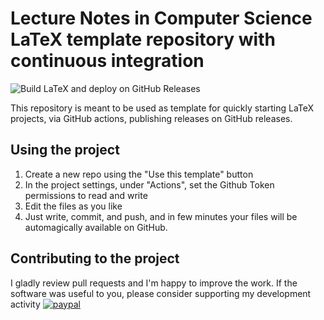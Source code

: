 # Lecture Notes in Computer Science LaTeX template repository with continuous integration

![Build LaTeX and deploy on GitHub Releases](https://github.com/DanySK/Template-LaTeX-LNCS/workflows/Build%20LaTeX%20and%20deploy%20on%20GitHub%20Releases/badge.svg)

This repository is meant to be used as template for quickly starting LaTeX projects, via GitHub actions, publishing releases on GitHub releases.
## Using the project

1. Create a new repo using the "Use this template" button
1. In the project settings, under "Actions", set the Github Token permissions to read and write
2. Edit the files as you like
8. Just write, commit, and push, and in few minutes your files will be automagically available on GitHub.

## Contributing to the project

I gladly review pull requests and I'm happy to improve the work.
If the software was useful to you, please consider supporting my development activity
[![paypal](https://www.paypalobjects.com/en_US/i/btn/btn_donate_SM.gif)](https://www.paypal.com/cgi-bin/webscr?cmd=_donations&business=5P4DSZE5DV4H2&currency_code=EUR)
